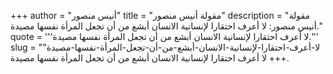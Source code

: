 +++
author = "أنيس منصور"
title = "مقولة أنيس منصور"
description = "مقولة أنيس منصور: لا أعرف احتقارا لإنسانية الانسان أبشع من أن تجعل المرأة نفسها مصيدة."
quote = '''لا أعرف احتقارا لإنسانية الانسان أبشع من أن تجعل المرأة نفسها مصيدة.'''
slug = "لا-أعرف-احتقارا-لإنسانية-الانسان-أبشع-من-أن-تجعل-المرأة-نفسها-مصيدة"
+++
لا أعرف احتقارا لإنسانية الانسان أبشع من أن تجعل المرأة نفسها مصيدة.
